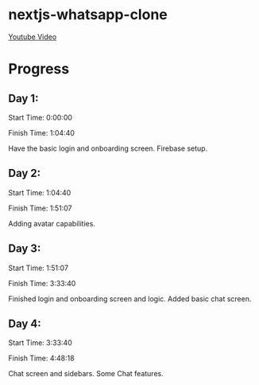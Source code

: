 # nextjs-whatsapp-clone

[Youtube Video](https://www.youtube.com/watch?v=keYFkLycaDg&t=5507s)

# Progress

## Day 1:

Start Time: 0:00:00

Finish Time: 1:04:40

Have the basic login and onboarding screen.
Firebase setup.

## Day 2:

Start Time: 1:04:40

Finish Time: 1:51:07

Adding avatar capabilities.

## Day 3:

Start Time: 1:51:07

Finish Time: 3:33:40

Finished login and onboarding screen and logic. Added basic chat screen.

## Day 4:

Start Time: 3:33:40

Finish Time: 4:48:18

Chat screen and sidebars. Some Chat features.
